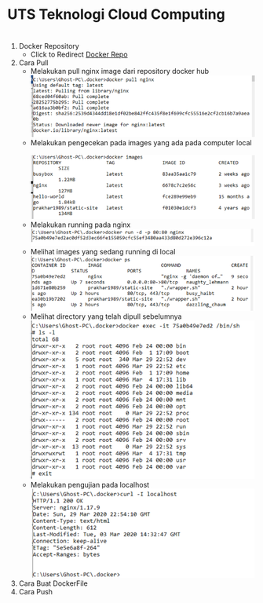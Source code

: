 # UTS Teknologi Cloud Computing <h1>
1. Docker Repository
    * Click to Redirect
    [Docker Repo](https://hub.docker.com/r/achjr/tcc-uts)
1. Cara Pull
    * Melakukan pull nginx image dari repository docker hub &nbsp;
    ![GitHub Logo](/images/1.png)
    * Melakukan pengecekan pada images yang ada pada computer local &nbsp;
    ![GitHub Logo](/images/2.png)
    * Melakukan running pada nginx &nbsp;
    ![GitHub Logo](/images/3.png)
    * Melihat images yang sedang running di local &nbsp;
    ![GitHub Logo](/images/4.png)
    * Melihat directory yang telah dipull sebelumnya &nbsp;
    ![GitHub Logo](/images/5.png)
    * Melakukan pengujian pada localhost &nbsp; &nbsp;
    ![GitHub Logo](/images/6.png)
1. Cara Buat DockerFile
1. Cara Push
